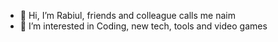 - 👋 Hi, I’m Rabiul, friends and colleague calls me naim
- 👀 I’m interested in Coding, new tech, tools and video games
